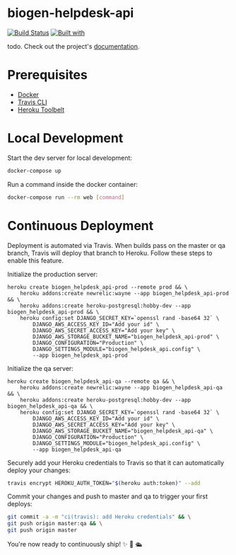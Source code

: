 # biogen-helpdesk-api

[![Build Status](https://travis-ci.org/rustanacexd/biogen-helpdesk-api.svg?branch=master)](https://travis-ci.org/rustanacexd/biogen-helpdesk-api)
[![Built with](https://img.shields.io/badge/Built_with-Cookiecutter_Django_Rest-F7B633.svg)](https://github.com/agconti/cookiecutter-django-rest)

todo. Check out the project's [documentation](http://rustanacexd.github.io/biogen-helpdesk-api/).

# Prerequisites

- [Docker](https://docs.docker.com/docker-for-mac/install/)  
- [Travis CLI](http://blog.travis-ci.com/2013-01-14-new-client/)
- [Heroku Toolbelt](https://toolbelt.heroku.com/)

# Local Development

Start the dev server for local development:
```bash
docker-compose up
```

Run a command inside the docker container:

```bash
docker-compose run --rm web [command]
```

# Continuous Deployment

Deployment is automated via Travis. When builds pass on the master or qa branch, Travis will deploy that branch to Heroku. Follow these steps to enable this feature.

Initialize the production server:

```
heroku create biogen_helpdesk_api-prod --remote prod && \
    heroku addons:create newrelic:wayne --app biogen_helpdesk_api-prod && \
    heroku addons:create heroku-postgresql:hobby-dev --app biogen_helpdesk_api-prod && \
    heroku config:set DJANGO_SECRET_KEY=`openssl rand -base64 32` \
        DJANGO_AWS_ACCESS_KEY_ID="Add your id" \
        DJANGO_AWS_SECRET_ACCESS_KEY="Add your key" \
        DJANGO_AWS_STORAGE_BUCKET_NAME="biogen_helpdesk_api-prod" \
        DJANGO_CONFIGURATION="Production" \
        DJANGO_SETTINGS_MODULE="biogen_helpdesk_api.config" \
        --app biogen_helpdesk_api-prod
```

Initialize the qa server:

```
heroku create biogen_helpdesk_api-qa --remote qa && \
    heroku addons:create newrelic:wayne --app biogen_helpdesk_api-qa && \
    heroku addons:create heroku-postgresql:hobby-dev --app biogen_helpdesk_api-qa && \
    heroku config:set DJANGO_SECRET_KEY=`openssl rand -base64 32` \
        DJANGO_AWS_ACCESS_KEY_ID="Add your id" \
        DJANGO_AWS_SECRET_ACCESS_KEY="Add your key" \
        DJANGO_AWS_STORAGE_BUCKET_NAME="biogen_helpdesk_api-qa" \
        DJANGO_CONFIGURATION="Production" \
        DJANGO_SETTINGS_MODULE="biogen_helpdesk_api.config" \
        --app biogen_helpdesk_api-qa
```

Securely add your Heroku credentials to Travis so that it can automatically deploy your changes:

```bash
travis encrypt HEROKU_AUTH_TOKEN="$(heroku auth:token)" --add
```

Commit your changes and push to master and qa to trigger your first deploys:

```bash
git commit -a -m "ci(travis): add Heroku credentials" && \
git push origin master:qa && \
git push origin master
```

You're now ready to continuously ship! ✨ 💅 🛳
